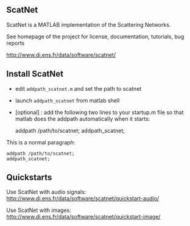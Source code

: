 ScatNet
-------

ScatNet is a MATLAB implementation of the Scattering Networks.

See homepage of the project for license, documentation, tutorials, bug reports

http://www.di.ens.fr/data/software/scatnet/


Install ScatNet
---------------

- edit `addpath_scatnet.m` and set the path to scatnet

- launch `addpath_scatnet` from matlab shell

- [optional] : add the following two lines to your startup.m file
so that matlab does the addpath automatically when it starts: 


	addpath /path/to/scatnet;
	addpath_scatnet;



This is a normal paragraph:

    addpath /path/to/scatnet;
    addpath_scatnet;

Quickstarts
-----------

Use ScatNet with audio signals:
http://www.di.ens.fr/data/software/scatnet/quickstart-audio/

Use ScatNet with images:
http://www.di.ens.fr/data/software/scatnet/quickstart-image/

